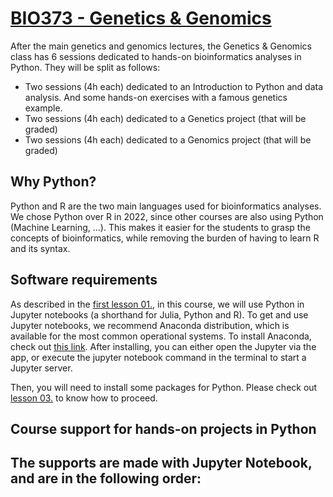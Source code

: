 # [BIO373 - Genetics & Genomics](https://edu.epfl.ch/coursebook/en/genetics-and-genomics-BIO-373)
After the main genetics and genomics lectures, the Genetics & Genomics class has 6 sessions dedicated to hands-on bioinformatics analyses in Python.
They will be split as follows:
- Two sessions (4h each) dedicated to an Introduction to Python and data analysis. And some hands-on exercises with a famous genetics example.
- Two sessions (4h each) dedicated to a Genetics project (that will be graded)
- Two sessions (4h each) dedicated to a Genomics project (that will be graded)

## Why Python?
Python and R are the two main languages used for bioinformatics analyses.
We chose Python over R in 2022, since other courses are also using Python (Machine Learning, ...). This makes it easier for the students to grasp the concepts of bioinformatics, while removing the burden of having to learn R and its syntax.

## Software requirements
As described in the [first lesson 01.](https://deplanckelab.github.io/BIO373_GeneticsAndGenomics/01.introduction_to_jupyter.html), in this course, we will use Python in Jupyter notebooks (a shorthand for Julia, Python and R). 
To get and use Jupyter notebooks, we recommend Anaconda distribution, which is available for the most common operational systems. To install Anaconda, check out [this link](https://docs.anaconda.com/anaconda/install/).
After installing, you can either open the Jupyter via the app, or execute the jupyter notebook command in the terminal to start a Jupyter server.

Then, you will need to install some packages for Python. Please check out [lesson 03.](https://deplanckelab.github.io/BIO373_GeneticsAndGenomics/03.useful_python_packages_and_examples.html) to know how to proceed.

## Course support for hands-on projects in Python
The supports are made with Jupyter Notebook, and are in the following order:
- 

